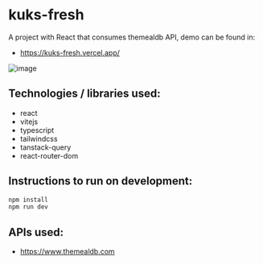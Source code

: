 # kuks-fresh
A project with React that consumes themealdb API, demo can be found in: 
- https://kuks-fresh.vercel.app/

![image](https://user-images.githubusercontent.com/28544358/233448361-f6ddb848-29b1-4a6a-92a1-dc643303e052.png)


## Technologies / libraries used:
- react
- vitejs
- typescript
- tailwindcss
- tanstack-query
- react-router-dom

## Instructions to run on development:
```sh
npm install
npm run dev
```

## APIs used:
- https://www.themealdb.com
